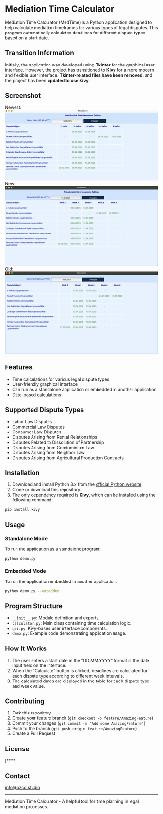 # Mediation Time Calculator

Mediation Time Calculator (MedTime) is a Python application designed to help calculate mediation timeframes for various types of legal disputes. This program automatically calculates deadlines for different dispute types based on a start date.

## Transition Information

Initially, the application was developed using **Tkinter** for the graphical user interface. However, the project has transitioned to **Kivy** for a more modern and flexible user interface. **Tkinter-related files have been removed**, and the project has been **updated to use Kivy**.

## Screenshot
Newest:
![Mediation Time Calculator Screenshot](screenshot_mediation_date_new_tr.png)
New:
![Mediation Time Calculator Screenshot](screenshot_mediation_date_new.png)
Old:
![Mediation Time Calculator Screenshot](screenshot_mediation_date.png)

## Features

- Time calculations for various legal dispute types
- User-friendly graphical interface
- Can run as a standalone application or embedded in another application
- Date-based calculations

## Supported Dispute Types

- Labor Law Disputes
- Commercial Law Disputes
- Consumer Law Disputes
- Disputes Arising from Rental Relationships
- Disputes Related to Dissolution of Partnership
- Disputes Arising from Condominium Law
- Disputes Arising from Neighbor Law
- Disputes Arising from Agricultural Production Contracts

## Installation

1. Download and install Python 3.x from the [official Python website](https://www.python.org/downloads/).
2. Clone or download this repository.
3. The only dependency required is **Kivy**, which can be installed using the following command:

```bash
pip install kivy
```

## Usage

### Standalone Mode

To run the application as a standalone program:

```bash
python demo.py
```

### Embedded Mode

To run the application embedded in another application:

```bash
python demo.py --embedded
```

## Program Structure

- `__init__.py`: Module definition and exports.
- `calculator.py`: Main class containing time calculation logic.
- `gui.py`: Kivy-based user interface components.
- `demo.py`: Example code demonstrating application usage.

## How It Works

1. The user enters a start date in the "DD.MM.YYYY" format in the date input field on the interface.
2. When the "Calculate" button is clicked, deadlines are calculated for each dispute type according to different week intervals.
3. The calculated dates are displayed in the table for each dispute type and week value.

## Contributing

1. Fork this repository
2. Create your feature branch (`git checkout -b feature/AmazingFeature`)
3. Commit your changes (`git commit -m 'Add some AmazingFeature'`)
4. Push to the branch (`git push origin feature/AmazingFeature`)
5. Create a Pull Request

## License

[****]

## Contact

info@ozco.studio

---

Mediation Time Calculator - A helpful tool for time planning in legal mediation processes.
